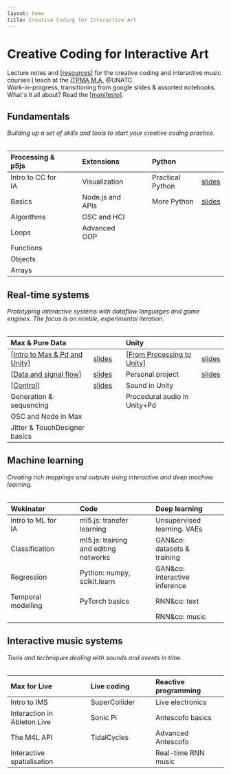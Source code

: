```yaml
---
layout: home
title: Creative Coding for Interactive Art
---
```


# Creative Coding for Interactive Art

Lecture notes and [[resources]] for the creative coding and interactive music courses [I](//rvirmoors.github.io) teach
at the [ITPMA M.A.](//cinetic.arts.ro/en/itpma/) @UNATC. <br/>
Work-in-progress, transitioning from google slides & assorted notebooks. What's it all about? Read the [[manifesto]].

## Fundamentals

*Building up a set of skills and tools to start your creative coding practice.*
<br/><br/>

| **Processing & p5js** | | | **Extensions** | |                        | **Python** | |            
| :-------- | -------- |--- | :-------- | -------- | --- | :-------- | -------- | 
| Intro to CC for IA  |  |    | Visualization     |  |                    | Practical Python  |  [slides](slides/01-12-practical-python) | 
| Basics     | |            | Node.js and APIs     |  |                 | More Python       |  [slides](slides/01-13-more-python) |
| Algorithms     | |        | OSC and HCI     |  |
| Loops     | |             | Advanced OOP     |  |
| Functions     | |
| Objects     | |
| Arrays     | |

## Real-time systems

*Prototyping interactive systems with dataflow languages and game engines. The focus is on nimble, experimental iteration.*
<br/><br/>

| **Max & Pure Data** | |               | **Unity** | |     
| :-------- | -------- |---             | :-------- | -------- | 
| [[Intro to Max & Pd and Unity]] | [slides](slides/02-01-max-unity-intro) | | [[From Processing to Unity]] | [slides](slides/02-02-p5-to-unity.md) |
| [[Data and signal flow]]   | [slides](slides/02-05-types-flow) |                    | Personal project    | [slides](slides/02-03-personal-project.md) |  
| [[Control]]   | [slides](slides/02-06-control) |                    | Sound in Unity    |  |  
| Generation & sequencing   |  |    | Procedural audio in Unity+Pd |  |  
| OSC and Node in Max   |  |       |  |  |  
| Jitter & TouchDesigner basics    |  |             

## Machine learning

*Creating rich mappings and outputs using interactive and deep machine learning.*
<br/><br/>

| **Wekinator** | | | **Code** | | | **Deep learning** | |            
| :-------- | -------- |--- | :-------- | -------- | --- | :-------- | -------- | 
| Intro to ML for IA |  |  | ml5.js: transfer learning     |  | | Unsupervised learning. VAEs  | | 
| Classification  |  |  | ml5.js: training and editing networks     |  | | GAN&co: datasets & training  | | 
| Regression  |  |  | Python: numpy, scikit.learn     |  | | GAN&co: interactive inference  | | 
| Temporal modelling  |  |  | PyTorch basics     |  | | RNN&co: text  | | 
|   |  |  |      |  | | RNN&co: music  | | 

## Interactive music systems

*Tools and techniques dealing with sounds and events in time.*
<br/><br/>

| **Max for Live** | | | **Live coding** | | | **Reactive programming** | |            
| :-------- | -------- |--- | :-------- | -------- | --- | :-------- | -------- | 
| Intro to IMS |  |  | SuperCollider     |  | | Live electronics  | | 
| Interaction in Ableton Live  |  |  | Sonic Pi     |  | | Antescofo basics  | | 
| The M4L API  |  |  | TidalCycles     |  | | Advanced Antescofo  | | 
| Interactive spatialisation  |  |  |      |  | | Real-time RNN music  | |

[//begin]: # "Autogenerated link references for markdown compatibility"
[resources]: resources.md "Getting started"
[manifesto]: manifesto.md "Manifesto"
[Intro to Max & Pd and Unity]: intro-to-max--pd-and-unity.md "Intro to Max & Pd and Unity"
[From Processing to Unity]: from-processing-to-unity.md "From Processing to Unity"
[Data and signal flow]: data-and-signal-flow.md "Data and signal flow"
[Control]: control.md "Control"
[//end]: # "Autogenerated link references"